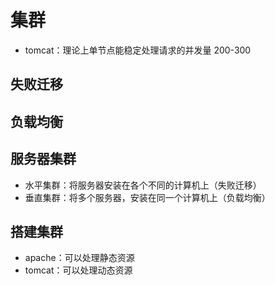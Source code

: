 # 集群

- tomcat：理论上单节点能稳定处理请求的并发量 200-300

## 失败迁移

## 负载均衡

## 服务器集群

- 水平集群：将服务器安装在各个不同的计算机上（失败迁移）
- 垂直集群：将多个服务器，安装在同一个计算机上（负载均衡）

## 搭建集群

- apache：可以处理静态资源
- tomcat：可以处理动态资源
